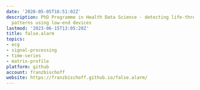 ```yaml
---
date: '2020-05-05T16:51:02Z'
description: PhD Programme in Health Data Science - detecting life-threatening ECG
  patterns using low-end devices
lastmod: '2023-06-15T13:05:20Z'
title: false.alarm
topics:
- ecg
- signal-processing
- time-series
- matrix-profile
platform: github
account: franzbischoff
website: https://franzbischoff.github.io/false.alarm/
---
```



